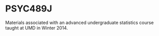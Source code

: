 PSYC489J
=====

Materials associated with an advanced undergraduate statistics course taught at UMD in Winter 2014.